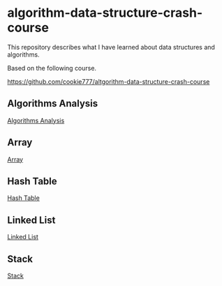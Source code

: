 # algorithm-data-structure-crash-course

This repository describes what I have learned about data structures and algorithms.

Based on the following course.

https://github.com/cookie777/altgorithm-data-structure-crash-course

## Algorithms Analysis

[Algorithms Analysis](/algorithm-analysis.md)

## Array

[Array](/array.md)

## Hash Table

[Hash Table](/hash-table.md)

## Linked List

[Linked List](/linked-list.md)

## Stack

[Stack](/stack.md)
